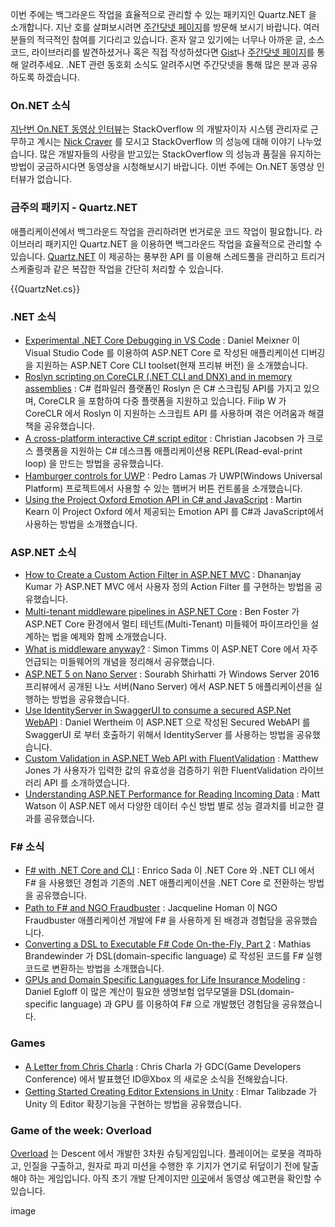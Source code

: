 이번 주에는 백그라운드 작업을 효율적으로 관리할 수 있는 패키지인 Quartz.NET 을 소개합니다. 지난 호를 살펴보시려면 [주간닷넷 페이지](https://www.facebook.com/jugan.net/)를 방문해 보시기 바랍니다. 여러분들의 적극적인 참여를 기다리고 있습니다. 혼자 알고 있기에는 너무나 아까운 글, 소스 코드, 라이브러리를 발견하셨거나 혹은 직접 작성하셨다면 [Gist](https://gist.github.com/options/e9fc443b8c882157fe4a)나 [주간닷넷 페이지](https://www.facebook.com/jugan.net/)를 통해 알려주세요. .NET 관련 동호회 소식도 알려주시면 주간닷넷을 통해 많은 분과 공유하도록 하겠습니다.

### On.NET 소식
[지난번 On.NET 동영상 인터뷰](https://www.youtube.com/watch?v=DJn8-Psznsw)는 StackOverflow 의 개발자이자 시스템 관리자로 근무하고 계시는 [Nick Craver](http://nickcraver.com/) 를 모시고 StackOverflow 의 성능에 대해 이야기 나누었습니다. 
많은 개발자들의 사랑을 받고있는 StackOverflow 의 성능과 품질을 유지하는 방법이 궁금하시다면 동영상을 시청해보시기 바랍니다. 이번 주에는 On.NET 동영상 인터뷰가 없습니다. 

### 금주의 패키지 - Quartz.NET
애플리케이션에서 백그라운드 작업을 관리하려면 번거로운 코드 작업이 필요합니다. 라이브러리 패키지인 Quartz.NET 을 이용하면 백그라운드 작업을 효율적으로 관리할 수 있습니다. [Quartz.NET](http://www.quartz-scheduler.net/) 이 제공하는 풍부한 API 를 이용해 스레드풀을 관리하고 트리거 스케줄링과 같은 복잡한 작업을 간단히 처리할 수 있습니다. 

<section>
{{QuartzNet.cs}}<script src="https://gist.github.com/bleroy/1f3f752dfebde0e9ae7b.js"></script>
</section>


### .NET 소식
* [Experimental .NET Core Debugging in VS Code](https://blogs.msdn.microsoft.com/visualstudioalm/2016/03/10/experimental-net-core-debugging-in-vs-code/) : Daniel Meixner 이 Visual Studio Code 를 이용하여 ASP.NET Core 로 작성된 애플리케이션 디버깅을 지원하는 ASP.NET Core CLI toolset(현재 프리뷰 버전) 을 소개했습니다.
* [Roslyn scripting on CoreCLR (.NET CLI and DNX) and in memory assemblies](http://www.strathweb.com/2016/03/roslyn-scripting-on-coreclr-net-cli-and-dnx-and-in-memory-assemblies/) :  C# 컴파일러 플랫폼인 Roslyn 은 C# 스크립팅 API를 가지고 있으며, CoreCLR 을 포함하여 다중 플랫폼을 지원하고 있습니다. Filip W 가 CoreCLR 에서 Roslyn 이 지원하는 스크립트 API 를 사용하며 겪은 어려움과 해결책을 공유했습니다.
* [A cross-platform interactive C# script editor](http://www.jayway.com/2016/03/09/interactive-c-script-editor-built-electron-edgejs/) : Christian Jacobsen 가 크로스 플랫폼을 지원하는 C# 데스크톱 애플리케이션용 REPL(Read-eval-print loop) 을 만드는 방법을 공유했습니다. 
* [Hamburger controls for UWP](https://www.pedrolamas.com/2016/03/07/cimbalino-toolkit-hamburger-controls-for-uwp/) : Pedro Lamas 가 UWP(Windows Universal Platform) 프로젝트에서 사용할 수 있는 햄버거 버튼 컨트롤을 소개했습니다. 
* [Using the Project Oxford Emotion API in C# and JavaScript](http://blogs.msdn.com/b/martinkearn/archive/2016/03/07/using-the-project-oxford-emotion-api-in-c-and-javascript.aspx) : Martin Kearn 이 Project Oxford 에서 제공되는 Emotion API 를 C#과 JavaScript에서 사용하는 방법을 소개했습니다.

### ASP.NET 소식
* [How to Create a Custom Action Filter in ASP.NET MVC](http://www.infragistics.com/community/blogs/dhananjay_kumar/archive/2016/03/04/how-to-create-a-custom-action-filter-in-asp-net-mvc.aspx) : Dhananjay Kumar 가 ASP.NET MVC 에서 사용자 정의 Action Filter 를 구현하는 방법을 공유했습니다.
* [Multi-tenant middleware pipelines in ASP.NET Core](http://benfoster.io/blog/aspnet-core-multi-tenant-middleware-pipelines) : Ben Foster 가 ASP.NET Core 환경에서 멀티 테넌트(Multi-Tenant) 미들웨어 파이프라인을 설계하는 법을 예제와 함께 소개했습니다.
* [What is middleware anyway?](http://aspnetmonsters.com/2016/03/2016-02-28-what-is-middleware-anyway/) : Simon Timms 이 ASP.NET Core 에서 자주 언급되는 미들웨어의 개념을 정리해서 공유했습니다.
* [ASP.NET 5 on Nano Server](http://docs.asp.net/en/latest/tutorials/nano-server.html) : Sourabh Shirhatti 가 Windows Server 2016 프리뷰에서 공개된 나노 서버(Nano Server) 에서 ASP.NET 5 애플리케이션을 실행하는 방법을 공유했습니다.
* [Use IdentityServer in SwaggerUI to consume a secured ASP.Net WebAPI](http://danielwertheim.se/use-identityserver-in-swaggerui-to-consume-a-secured-asp-net-webapi/) : Daniel Wertheim 이 ASP.NET 으로 작성된 Secured WebAPI 를  SwaggerUI 로 부터 호출하기 위해서 IdentityServer 를 사용하는 방법을 공유했습니다.
* [Custom Validation in ASP.NET Web API with FluentValidation](http://www.exceptionnotfound.net/custom-validation-in-asp-net-web-api-with-fluentvalidation/) : Matthew Jones 가 사용자가 입력한 값의 유효성을 검증하기 위한 FluentValidation 라이브러리 API 를 소개하였습니다.
* [Understanding ASP.NET Performance for Reading Incoming Data](http://stackify.com/understanding-asp-net-performance-for-reading-incoming-data/) : Matt Watson 이 ASP.NET 에서 다양한 데이터 수신 방법 별로 성능 결과치를 비교한 결과를 공유했습니다.

### F# 소식
* [F# with .NET Core and CLI](https://www.youtube.com/watch?v=_0Q-Q2UeyP0) : Enrico Sada 이 .NET Core 와 .NET CLI 에서 F# 을 사용했던 경험과 기존의 .NET 애플리케이션을 .NET Core 로 전환하는 방법을 공유했습니다.
* [Path to F# and NGO Fraudbuster](https://www.youtube.com/watch?v=nZwQ9JVl-d8&feature=youtu.be) : Jacqueline Homan 이 NGO Fraudbuster 애플리케이션 개발에 F# 을 사용하게 된 배경과 경험담을 공유했습니다.
* [Converting a DSL to Executable F# Code On-the-Fly, Part 2](http://brandewinder.com/2016/03/06/converting-dsl-to-fsharp-code-part-2/) : Mathias Brandewinder 가 DSL(domain-specific language) 로 작성된 코드를 F# 실행코드로 변환하는 방법을 소개했습니다.
* [GPUs and Domain Specific Languages for Life Insurance Modeling](http://blog.quantalea.com/?p=9321) : Daniel Egloff 이 많은 계산이 필요한 생명보험 업무모델을 DSL(domain-specific language) 과 GPU 를 이용하여 F# 으로 개발했던 경험담을 공유했습니다.

### Games
* [A Letter from Chris Charla](http://news.xbox.com/2016/03/14/letter-chris-charla-idxbox-updates-gdc/) : Chris Charla 가 GDC(Game Developers Conference) 에서 발표했던 ID@Xbox 의 새로운 소식을 전해왔습니다.
* [Getting Started Creating Editor Extensions in Unity](http://appgoodies.net/unity/getting-started-creating-editor-extensions-in-unity/) : Elmar Talibzade 가 Unity 의 Editor 확장기능을 구현하는 방법을 공유했습니다.

### Game of the week: Overload
[Overload](http://playoverload.com/) 는 Descent 에서 개발한 3차원 슈팅게임입니다. 플레이어는 로봇을 격파하고, 인질을 구출하고, 원자로 파괴 미션을 수행한 후 기지가 연기로 뒤덮이기 전에 탈출해야 하는 게임입니다. 아직 초기 개발 단계이지만 [이곳](http://store.steampowered.com/app/450220/)에서 동영상 예고편을 확인할 수 있습니다.

image